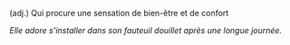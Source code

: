 (adj.) Qui procure une sensation de bien-être et de confort

*Elle adore s'installer dans son fauteuil douillet après une longue journée.*